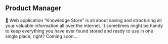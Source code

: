 Product Manager
-----------
:open_file_folder:  Web application "Knowledge Store" is all about saving and structuring all your valuable information all over the internet.
It sometimes might be handy to keep everything you have ever found stored and ready to use in one single place, right?
Coming soon...
